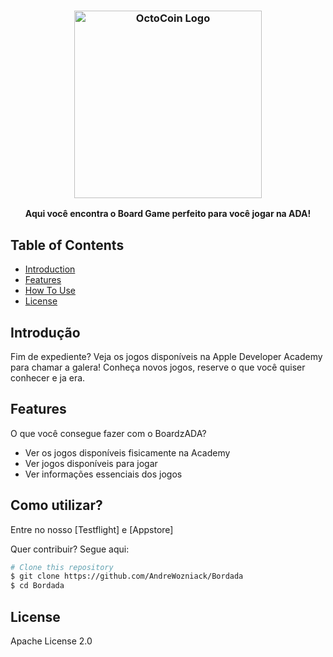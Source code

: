 
<h3 align="center">
  <a href="https://github.com/AndreWozniack/Bordada"><img src="https://user-images.githubusercontent.com/47111228/178317244-1f3b5ea6-2d61-45db-a7e4-0090ec3c157f.png" alt="OctoCoin Logo" width="300"></a>
</h3>

<p align="center">
  <strong>Aqui você encontra o Board Game perfeito para você jogar na ADA!</strong>
  </br>
</p>

## Table of Contents

- [Introduction](#introduction)
- [Features](#features)
- [How To Use](#how-to-use)
- [License](#license)

## Introdução

Fim de expediente? Veja os jogos disponíveis na Apple Developer Academy para chamar a galera! Conheça novos jogos, reserve o que você quiser conhecer e ja era.

## Features

O que você consegue fazer com o BoardzADA?

* Ver os jogos disponíveis fisicamente na Academy
* Ver jogos disponíveis para jogar
* Ver informações essenciais dos jogos

## Como utilizar?

Entre no nosso [Testflight] e [Appstore]

Quer contribuir? Segue aqui:
```bash
# Clone this repository
$ git clone https://github.com/AndreWozniack/Bordada
$ cd Bordada
```

## License

Apache License 2.0
